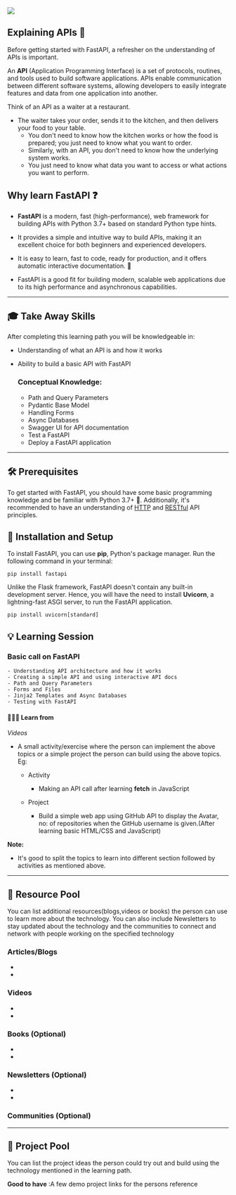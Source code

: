 <img src="https://warehouse-camo.ingress.cmh1.psfhosted.org/f6cae0b8a7814abdafd9c6de99569205b1fcc307/68747470733a2f2f666173746170692e7469616e676f6c6f2e636f6d2f696d672f6c6f676f2d6d617267696e2f6c6f676f2d7465616c2e706e67">

## Explaining APIs 🚀

Before getting started with FastAPI, a refresher on the understanding of APIs is important.

An **API** (Application Programming Interface) is a set of protocols, routines, and tools used to build software applications. APIs enable communication between different software systems, allowing developers to easily integrate features and data from one application into another.

Think of an API as a waiter at a restaurant.

- The waiter takes your order, sends it to the kitchen, and then delivers your food to your table.
  - You don't need to know how the kitchen works or how the food is prepared; you just need to know what you want to order.
  - Similarly, with an API, you don't need to know how the underlying system works.
  - You just need to know what data you want to access or what actions you want to perform.

## Why learn FastAPI ❓

- **FastAPI** is a modern, fast (high-performance), web framework for building APIs with Python 3.7+ based on standard Python type hints.

- It provides a simple and intuitive way to build APIs, making it an excellent choice for both beginners and experienced developers.

- It is easy to learn, fast to code, ready for production, and it offers automatic interactive documentation. 🤩

- FastAPI is a good fit for building modern, scalable web applications due to its high performance and asynchronous capabilities.

---

## 🎓 Take Away Skills

After completing this learning path you will be knowledgeable in:

- Understanding of what an API is and how it works
- Ability to build a basic API with FastAPI

  ### Conceptual Knowledge:

  - Path and Query Parameters
  - Pydantic Base Model
  - Handling Forms
  - Async Databases
  - Swagger UI for API documentation
  - Test a FastAPI
  - Deploy a FastAPI application

---

## 🛠️ Prerequisites

To get started with FastAPI, you should have some basic programming knowledge and be familiar with Python 3.7+ 🐍. Additionally, it's recommended to have an understanding of [HTTP](https://developer.mozilla.org/en-US/docs/Web/HTTP) and [RESTful](https://restfulapi.net/) API principles.

## 📲 Installation and Setup

To install FastAPI, you can use **pip**, Python's package manager. Run the following command in your terminal:

`pip install fastapi`

Unlike the Flask framework, FastAPI doesn't contain any built-in development server. Hence, you will have the need to install **Uvicorn**, a lightning-fast ASGI server, to run the FastAPI application.

`pip install uvicorn[standard]`

## 💡 Learning Session
### Basic call on FastAPI

```
- Understanding API architecture and how it works
- Creating a simple API and using interactive API docs
- Path and Query Parameters
- Forms and Files 
- Jinja2 Templates and Async Databases
- Testing with FastAPI
```
#### 🧑🏻‍💻 Learn from

_Videos_



- A small activity/exercise where the person can implement the above topics or a simple project the person can build using the above topics. Eg:

  - Activity

    - Making an API call after learning **fetch** in JavaScript

  - Project

    - Build a simple web app using GitHub API to display the Avatar, no: of repositories when the GitHub username is given.(After learning basic HTML/CSS and JavaScript)

**Note:**

- It's good to split the topics to learn into different section followed by activities as mentioned above.

---

## 🔖 Resource Pool

You can list additional resources(blogs,videos or books) the person can use to learn more about the technology. You can also include Newsletters to stay updated about the technology and the communities to connect and network with people working on the specified technology

### Articles/Blogs

-
-

### Videos

-
-

### Books (Optional)

-
-

### Newsletters (Optional)

-
-

### Communities (Optional)

---

## 🚀 Project Pool

You can list the project ideas the person could try out and build using the technology mentioned in the learning path.

**Good to have** :A few demo project links for the persons reference
